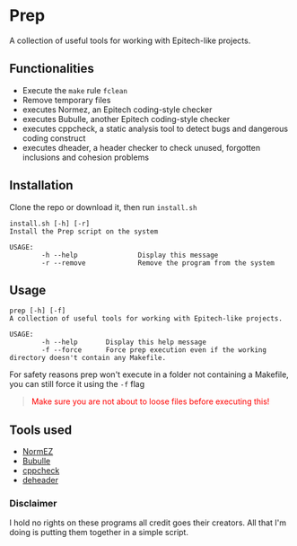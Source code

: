 # Prep

A collection of useful tools for working with Epitech-like projects.

## Functionalities

- Execute the `make` rule `fclean`
- Remove temporary files
- executes Normez, an Epitech coding-style checker
- executes Bubulle, another Epitech coding-style checker
- executes cppcheck, a static analysis tool to detect bugs and dangerous coding construct
- executes dheader, a header checker to check unused, forgotten inclusions and cohesion problems

## Installation

Clone the repo or download it, then run `install.sh`

```
install.sh [-h] [-r]
Install the Prep script on the system

USAGE:
        -h --help               Display this message
        -r --remove             Remove the program from the system
```

## Usage

```
prep [-h] [-f]
A collection of useful tools for working with Epitech-like projects.

USAGE:
        -h --help       Display this help message
        -f --force      Force prep execution even if the working directory doesn't contain any Makefile.
```

For safety reasons prep won't execute in a folder not containing a Makefile, you can still force it using
the `-f` flag


> <span style="color:red">Make sure you are not about to loose files before executing this!</span>

## Tools used

- [NormEZ](https://github.com/ronanboiteau/NormEZ/)
- [Bubulle](https://github.com/aureliancnx/Bubulle-Norminette/)
- [cppcheck](http://cppcheck.sourceforge.net/)
- [deheader](https://gitlab.com/esr/deheader/)

### Disclaimer

I hold no rights on these programs all credit goes their creators.
All that I'm doing is putting them together in a simple script.